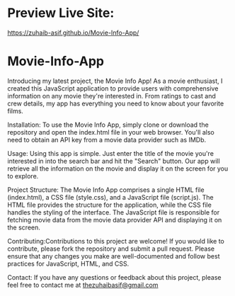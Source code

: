 # Preview Live Site:
https://zuhaib-asif.github.io/Movie-Info-App/

# Movie-Info-App

Introducing my latest project, the Movie Info App! As a movie enthusiast, I created this JavaScript application to provide users with comprehensive information on any movie they're interested in. From ratings to cast and crew details, my app has everything you need to know about your favorite films.

Installation: To use the Movie Info App, simply clone or download the repository and open the index.html file in your web browser. You'll also need to obtain an API key from a movie data provider such as IMDb.

Usage: Using this app is simple. Just enter the title of the movie you're interested in into the search bar and hit the "Search" button. Our app will retrieve all the information on the movie and display it on the screen for you to explore.

Project Structure: The Movie Info App comprises a single HTML file (index.html), a CSS file (style.css), and a JavaScript file (script.js). The HTML file provides the structure for the application, while the CSS file handles the styling of the interface. The JavaScript file is responsible for fetching movie data from the movie data provider API and displaying it on the screen.

Contributing:Contributions to this project are welcome! If you would like to contribute, please fork the repository and submit a pull request. Please ensure that any changes you make are well-documented and follow best practices for JavaScript, HTML, and CSS.

Contact: If you have any questions or feedback about this project, please feel free to contact me at thezuhaibasif@gmail.com
